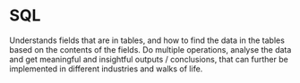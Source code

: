 # SQL
Understands fields that are in tables, and how to find the data in the tables based on the contents of the fields. 
Do multiple operations, analyse the data and get meaningful and insightful outputs / conclusions, that can further be 
implemented in different industries and walks of life.
